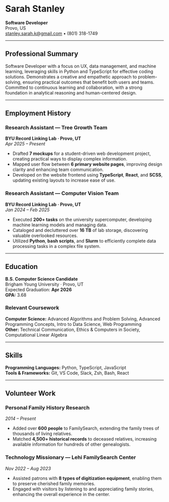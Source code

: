 # Sarah Stanley
**Software Developer**  
Provo, US  
[stanley.sarah.k@gmail.com](mailto:stanley.sarah.k@gmail.com) • (801) 318-1749  

---

## **Professional Summary**

Software Developer with a focus on UX, data management, and machine learning, leveraging skills in Python and TypeScript for effective coding solutions. Demonstrates a creative and empathetic approach to problem-solving, ensuring practical outcomes that benefit both users and teams. Committed to continuous learning and collaboration, with a strong foundation in analytical reasoning and human-centered design.

---

## **Employment History**

### **Research Assistant — Tree Growth Team**  
**BYU Record Linking Lab · Provo, UT**  
*Apr 2025 – Present*  
- Drafted **7 mockups** for a student-driven web development project, creating practical ways to display complex information.  
- Mapped user flow between **6 primary website pages**, improving design clarity and enhancing team communication.  
- Developed on the website frontend using **TypeScript**, **React**, and **SCSS**, updating existing layouts to increase ease of use.

### **Research Assistant — Computer Vision Team**  
**BYU Record Linking Lab · Provo, UT**  
*Jan 2024 – Feb 2025*  
- Executed **200+ tasks** on the university supercomputer, developing machine learning models and managing data.  
- Cataloged and decluttered over **16 TB** of lab storage, discovering valuable overlooked resources.  
- Utilized **Python**, **bash scripts**, and **Slurm** to efficiently complete data processing tasks in a complex file system.

---

## **Education**

**B.S. Computer Science Candidate**  
Brigham Young University · Provo, UT  
Expected Graduation: **Apr 2026**  
**GPA:** 3.68  

### **Relevant Coursework**
**Computer Science:** Advanced Algorithms and Problem Solving, Advanced Programming Concepts, Intro to Data Science, Web Programming  
**Other:** Technical Communication, Ethics & Computers in Society, Computational Linear Algebra

---

## **Skills**

**Programming Languages:** Python, TypeScript, JavaScript  
**Tools & Frameworks:** Git, VS Code, Slack, Zsh, Bash, React

---

## **Volunteer Work**

### **Personal Family History Research**  
*2014 – Present*  
- Added over **600 people** to FamilySearch, extending the family trees of thousands of living relatives.  
- Matched **4,500+ historical records** to deceased relatives, increasing available information for hundreds of other genealogists.

### **Technology Missionary — Lehi FamilySearch Center**  
*Nov 2022 – Aug 2023*  
- Assisted patrons with **8 types of digitization equipment**, enabling them to preserve cherished family memories.  
- Engaged with visitors by listening to and appreciating family stories, enhancing the overall experience in the center.
